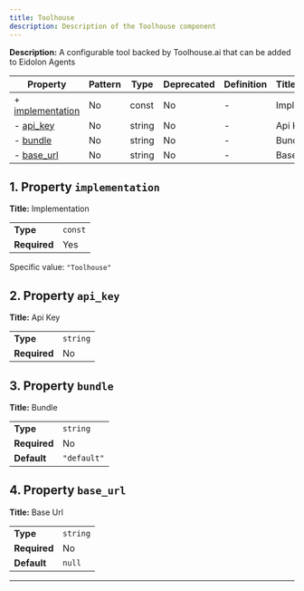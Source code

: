 ```yaml
---
title: Toolhouse
description: Description of the Toolhouse component
---
```


**Description:** A configurable tool backed by Toolhouse.ai that can be added to Eidolon Agents

| Property                             | Pattern | Type   | Deprecated | Definition | Title/Description |
| ------------------------------------ | ------- | ------ | ---------- | ---------- | ----------------- |
| + [implementation](#implementation ) | No      | const  | No         | -          | Implementation    |
| - [api_key](#api_key )               | No      | string | No         | -          | Api Key           |
| - [bundle](#bundle )                 | No      | string | No         | -          | Bundle            |
| - [base_url](#base_url )             | No      | string | No         | -          | Base Url          |

## <a name="implementation"></a>1. Property `implementation`

**Title:** Implementation

|              |         |
| ------------ | ------- |
| **Type**     | `const` |
| **Required** | Yes     |

Specific value: `"Toolhouse"`

## <a name="api_key"></a>2. Property `api_key`

**Title:** Api Key

|              |          |
| ------------ | -------- |
| **Type**     | `string` |
| **Required** | No       |

## <a name="bundle"></a>3. Property `bundle`

**Title:** Bundle

|              |             |
| ------------ | ----------- |
| **Type**     | `string`    |
| **Required** | No          |
| **Default**  | `"default"` |

## <a name="base_url"></a>4. Property `base_url`

**Title:** Base Url

|              |          |
| ------------ | -------- |
| **Type**     | `string` |
| **Required** | No       |
| **Default**  | `null`   |

----------------------------------------------------------------------------------------------------------------------------
